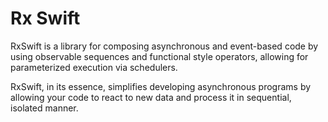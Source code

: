 # Rx Swift

RxSwift is a library for composing asynchronous and event-based code by using
observable sequences and functional style operators, allowing for parameterized
execution via schedulers.

RxSwift, in its essence, simplifies developing asynchronous programs by allowing
your code to react to new data and process it in sequential, isolated manner.
